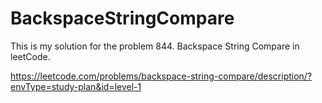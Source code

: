 # BackspaceStringCompare

This is my solution for the problem 844. Backspace String Compare in leetCode.



https://leetcode.com/problems/backspace-string-compare/description/?envType=study-plan&id=level-1

